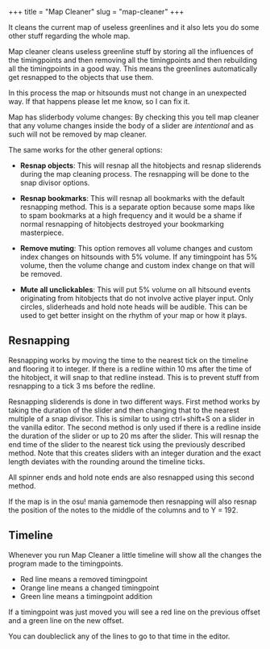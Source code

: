 +++
title = "Map Cleaner"
slug = "map-cleaner"
+++

It cleans the current map of useless greenlines and it also lets you do some
other stuff regarding the whole map.

Map cleaner cleans useless greenline stuff by storing all the influences of the
timingpoints and then removing all the timingpoints and then rebuilding all the
timingpoints in a good way. This means the greenlines automatically get
resnapped to the objects that use them.

In this process the map or hitsounds must not change in an unexpected way. If
that happens please let me know, so I can fix it.

Map has sliderbody volume changes: By checking this you tell map cleaner that
any volume changes inside the body of a slider are *intentional* and as such
will not be removed by map cleaner.

The same works for the other general options:

- **Resnap objects**: This will resnap all the hitobjects and resnap sliderends
  during the map cleaning process. The resnapping will be done to the snap
  divisor options.

- **Resnap bookmarks**: This will resnap all bookmarks with the default
  resnapping method. This is a separate option because some maps like to spam
  bookmarks at a high frequency and it would be a shame if normal resnapping of
  hitobjects destroyed your bookmarking masterpiece.

- **Remove muting**: This option removes all volume changes and custom index
  changes on hitsounds with 5% volume. If any timingpoint has 5% volume, then
  the volume change and custom index change on that will be removed.

- **Mute all unclickables**: This will put 5% volume on all hitsound events
  originating from hitobjects that do not involve active player input. Only
  circles, sliderheads and hold note heads will be audible. This can be used to
  get better insight on the rhythm of your map or how it plays.

Resnapping
---

Resnapping works by moving the time to the nearest tick on the timeline and
flooring it to integer. If there is a redline within 10 ms after the time of
the hitobject, it will snap to that redline instead. This is to prevent stuff
from resnapping to a tick 3 ms before the redline.

Resnapping sliderends is done in two different ways. First method works by
taking the duration of the slider and then changing that to the nearest
multiple of a snap divisor. This is similar to using ctrl+shift+S on a slider
in the vanilla editor. The second method is only used if there is a redline
inside the duration of the slider or up to 20 ms after the slider. This will
resnap the end time of the slider to the nearest tick using the previously
described method. Note that this creates sliders with an integer duration and
the exact length deviates with the rounding around the timeline ticks.

All spinner ends and hold note ends are also resnapped using this second
method.

If the map is in the osu! mania gamemode then resnapping will also resnap the
position of the notes to the middle of the columns and to Y = 192.

Timeline
---

Whenever you run Map Cleaner a little timeline will show all the changes the
program made to the timingpoints.

- Red line means a removed timingpoint
- Orange line means a changed timingpoint
- Green line means a timingpoint addition

If a timingpoint was just moved you will see a red line on the previous offset
and a green line on the new offset.

You can doubleclick any of the lines to go to that time in the editor.

